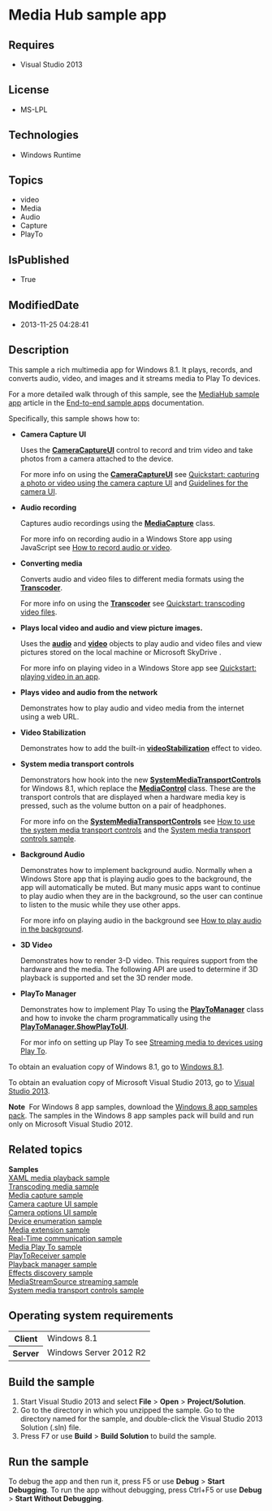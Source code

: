 # Media Hub sample app
## Requires
* Visual Studio 2013
## License
* MS-LPL
## Technologies
* Windows Runtime
## Topics
* video
* Media
* Audio
* Capture
* PlayTo
## IsPublished
* True
## ModifiedDate
* 2013-11-25 04:28:41
## Description

<div id="mainSection">
<p>This sample a rich multimedia app for Windows&nbsp;8.1. It plays, records, and converts audio, video, and images and it streams media to Play To devices.
</p>
<p>For a more detailed walk through of this sample, see the <a href="http://msdn.microsoft.com/library/windows/apps/dn263106">
MediaHub sample app</a> article in the <a href="http://msdn.microsoft.com/library/windows/apps/dn263104">
End-to-end sample apps</a> documentation.</p>
<p>Specifically, this sample shows how to: </p>
<ul>
<li>
<p><b>Camera Capture UI</b></p>
<p>Uses the <a href="http://msdn.microsoft.com/library/windows/apps/br241030"><b>CameraCaptureUI</b></a> control to record and trim video and take photos from a camera attached to the device.</p>
<p>For more info on using the <a href="http://msdn.microsoft.com/library/windows/apps/br241030">
<b>CameraCaptureUI</b></a> see <a href="http://msdn.microsoft.com/library/windows/apps/hh465152">
Quickstart: capturing a photo or video using the camera capture UI</a> and <a href="http://msdn.microsoft.com/library/windows/apps/hh452758">
Guidelines for the camera UI</a>.</p>
</li><li>
<p><b>Audio recording</b></p>
<p>Captures audio recordings using the <a href="http://msdn.microsoft.com/library/windows/apps/br241124">
<b>MediaCapture</b></a> class.</p>
<p>For more info on recording audio in a Windows Store app using JavaScript see <a href="http://msdn.microsoft.com/library/windows/apps/hh452798">
How to record audio or video</a>.</p>
</li><li>
<p><b>Converting media</b></p>
<p>Converts audio and video files to different media formats using the <a href="http://msdn.microsoft.com/library/windows/apps/br207080">
<b>Transcoder</b></a>.</p>
<p>For more info on using the <a href="http://msdn.microsoft.com/library/windows/apps/br207080">
<b>Transcoder</b></a> see <a href="http://msdn.microsoft.com/library/windows/apps/hh452795">
Quickstart: transcoding video files</a>.</p>
</li><li>
<p><b>Plays local video and audio and view picture images.</b></p>
<p>Uses the <a href="http://msdn.microsoft.com/library/windows/apps/hh767373"><b>audio</b></a> and
<a href="http://msdn.microsoft.com/library/windows/apps/hh767390"><b>video</b></a> objects to play audio and video files and view pictures stored on the local machine or Microsoft SkyDrive .</p>
<p>For more info on playing video in a Windows Store app see <a href="http://msdn.microsoft.com/library/windows/apps/hh452793">
Quickstart: playing video in an app</a>.</p>
</li><li>
<p><b>Plays video and audio from the network </b></p>
<p>Demonstrates how to play audio and video media from the internet using a web URL.</p>
</li><li>
<p><b>Video Stabilization</b></p>
<p>Demonstrates how to add the built-in <a href="http://msdn.microsoft.com/library/windows/apps/hh700862">
<b>videoStabilization</b></a> effect to video.</p>
</li><li>
<p><b>System media transport controls</b></p>
<p>Demonstrators how hook into the new <a href="http://msdn.microsoft.com/library/windows/apps/dn278677">
<b>SystemMediaTransportControls</b></a> for Windows&nbsp;8.1, which replace the <a href="http://msdn.microsoft.com/library/windows/apps/hh700786">
<b>MediaControl</b></a> class. These are the transport controls that are displayed when a hardware media key is pressed, such as the volume button on a pair of headphones.
</p>
<p>For more info on the <a href="http://msdn.microsoft.com/library/windows/apps/dn278677">
<b>SystemMediaTransportControls</b></a> see <a href="http://msdn.microsoft.com/library/windows/apps/dn263187">
How to use the system media transport controls</a> and the <a href="http://go.microsoft.com/fwlink/p/?LinkID=309020">
System media transport controls sample</a>.</p>
</li><li>
<p><b>Background Audio</b></p>
<p>Demonstrates how to implement background audio. Normally when a Windows Store app that is playing audio goes to the background, the app will automatically be muted. But many music apps want to continue to play audio when they are in the background, so the
 user can continue to listen to the music while they use other apps. </p>
<p>For more info on playing audio in the background see <a href="http://msdn.microsoft.com/library/windows/apps/hh700367">
How to play audio in the background</a>.</p>
</li><li>
<p><b>3D Video</b></p>
<p>Demonstrates how to render 3-D video. This requires support from the hardware and the media. The following API are used to determine if 3D playback is supported and set the 3D render mode.
</p>
</li><li>
<p><b>PlayTo Manager</b></p>
<p>Demonstrates how to implement Play To using the <a href="http://msdn.microsoft.com/library/windows/apps/br206972">
<b>PlayToManager</b></a> class and how to invoke the charm programmatically using the
<a href="http://msdn.microsoft.com/library/windows/apps/br206974"><b>PlayToManager.ShowPlayToUI</b></a>.</p>
<p>For mor info on setting up Play To see <a href="http://msdn.microsoft.com/library/windows/apps/hh465176">
Streaming media to devices using Play To</a>.</p>
</li></ul>
<p></p>
<p>To obtain an evaluation copy of Windows&nbsp;8.1, go to <a href="http://go.microsoft.com/fwlink/p/?linkid=301696">
Windows&nbsp;8.1</a>. </p>
<p>To obtain an evaluation copy of Microsoft Visual Studio&nbsp;2013, go to <a href="http://go.microsoft.com/fwlink/p/?linkid=301697">
Visual Studio&nbsp;2013</a>. </p>
<p></p>
<p class="note"><b>Note</b>&nbsp;&nbsp;For Windows&nbsp;8 app samples, download the <a href="http://go.microsoft.com/fwlink/p/?LinkId=301698">
Windows&nbsp;8 app samples pack</a>. The samples in the Windows&nbsp;8 app samples pack will build and run only on Microsoft Visual Studio&nbsp;2012.</p>
<p></p>
<h2><a id="related_topics"></a>Related topics</h2>
<dl><dt><b>Samples</b> </dt><dt><a href="http://go.microsoft.com/fwlink/p/?linkid=226859">XAML media playback sample</a>
</dt><dt><a href="http://go.microsoft.com/fwlink/p/?linkid=242136">Transcoding media sample</a>
</dt><dt><a href="http://go.microsoft.com/fwlink/p/?linkid=241428">Media capture sample</a>
</dt><dt><a href="http://go.microsoft.com/fwlink/p/?linkid=249441">Camera capture UI sample</a>
</dt><dt><a href="http://go.microsoft.com/fwlink/p/?linkid=228588 ">Camera options UI sample</a>
</dt><dt><a href="http://go.microsoft.com/fwlink/p/?linkid=231541 ">Device enumeration sample</a>
</dt><dt><a href="http://go.microsoft.com/fwlink/p/?linkid=241427">Media extension sample</a>
</dt><dt><a href="http://go.microsoft.com/fwlink/p/?linkid=245973">Real-Time communication sample</a>
</dt><dt><a href="http://go.microsoft.com/fwlink/p/?linkid=245166">Media Play To sample</a>
</dt><dt><a href="http://go.microsoft.com/fwlink/p/?linkid=245167">PlayToReceiver sample</a>
</dt><dt><a href="http://code.msdn.microsoft.com/windowsapps/Playback-Manager-e6526e67">Playback manager sample</a>
</dt><dt><a href="http://go.microsoft.com/fwlink/p/?LinkID=309019">Effects discovery sample</a>
</dt><dt><a href="http://go.microsoft.com/fwlink/p/?LinkID=309021">MediaStreamSource streaming sample</a>
</dt><dt><a href="http://go.microsoft.com/fwlink/p/?LinkID=309020">System media transport controls sample</a>
</dt></dl>
<h2>Operating system requirements</h2>
<table>
<tbody>
<tr>
<th>Client</th>
<td><dt>Windows&nbsp;8.1 </dt></td>
</tr>
<tr>
<th>Server</th>
<td><dt>Windows Server&nbsp;2012&nbsp;R2 </dt></td>
</tr>
</tbody>
</table>
<h2>Build the sample</h2>
<p></p>
<ol>
<li>Start Visual Studio&nbsp;2013 and select <b>File</b> &gt; <b>Open</b> &gt; <b>Project/Solution</b>.
</li><li>Go to the directory in which you unzipped the sample. Go to the directory named for the sample, and double-click the Visual Studio&nbsp;2013 Solution (.sln) file.
</li><li>Press F7 or use <b>Build</b> &gt; <b>Build Solution</b> to build the sample. </li></ol>
<p></p>
<h2>Run the sample</h2>
<p>To debug the app and then run it, press F5 or use <b>Debug</b> &gt; <b>Start Debugging</b>. To run the app without debugging, press Ctrl&#43;F5 or use
<b>Debug</b> &gt; <b>Start Without Debugging</b>. </p>
</div>
